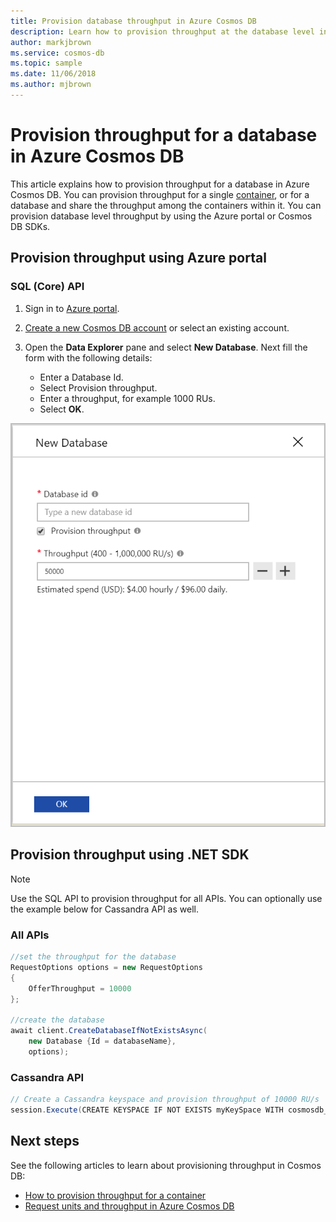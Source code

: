 ```yaml
---
title: Provision database throughput in Azure Cosmos DB
description: Learn how to provision throughput at the database level in Azure Cosmos DB
author: markjbrown
ms.service: cosmos-db
ms.topic: sample
ms.date: 11/06/2018
ms.author: mjbrown
---
```


# Provision throughput for a database in Azure Cosmos DB

This article explains how to provision throughput for a database in Azure Cosmos DB. You can provision throughput for a single [container](how-to-provision-container-throughput.md), or for a database and share the throughput among the containers within it. You can provision database level throughput by using the Azure portal or Cosmos DB SDKs.

## Provision throughput using Azure portal

### <a id="portal-sql"></a>SQL (Core) API

1. Sign in to [Azure portal](https://portal.azure.com/).

1. [Create a new Cosmos DB account](create-sql-api-dotnet.md#create-a-database-account) or select an existing account.

1. Open the **Data Explorer** pane and select **New Database**. Next fill the form with the following details:

   * Enter a Database Id. 
   * Select Provision throughput.
   * Enter a throughput, for example 1000 RUs.
   * Select **OK**.

![SQL API provision database throughput](./media/how-to-provision-database-throughput/provision-database-throughput-portal-all-api.png)

## Provision throughput using .NET SDK

> [!Note]
> Use the SQL API to provision throughput for all APIs. You can optionally use the example below for Cassandra API as well.

### <a id="dotnet-all"></a>All APIs

```csharp
//set the throughput for the database
RequestOptions options = new RequestOptions
{
    OfferThroughput = 10000
};

//create the database
await client.CreateDatabaseIfNotExistsAsync(
    new Database {Id = databaseName},  
    options);
```

### <a id="dotnet-cassandra"></a>Cassandra API

```csharp
// Create a Cassandra keyspace and provision throughput of 10000 RU/s
session.Execute(CREATE KEYSPACE IF NOT EXISTS myKeySpace WITH cosmosdb_provisioned_throughput=10000);
```

## Next steps

See the following articles to learn about provisioning throughput in Cosmos DB:

* [How to provision throughput for a container](how-to-provision-container-throughput.md)
* [Request units and throughput in Azure Cosmos DB](request-units.md)
